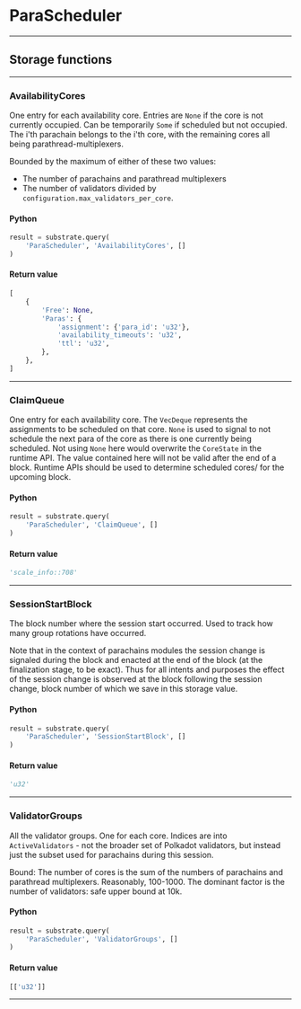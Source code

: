 
# ParaScheduler

---------
## Storage functions

---------
### AvailabilityCores
 One entry for each availability core. Entries are `None` if the core is not currently
 occupied. Can be temporarily `Some` if scheduled but not occupied.
 The i&#x27;th parachain belongs to the i&#x27;th core, with the remaining cores all being
 parathread-multiplexers.

 Bounded by the maximum of either of these two values:
   * The number of parachains and parathread multiplexers
   * The number of validators divided by `configuration.max_validators_per_core`.

#### Python
```python
result = substrate.query(
    'ParaScheduler', 'AvailabilityCores', []
)
```

#### Return value
```python
[
    {
        'Free': None,
        'Paras': {
            'assignment': {'para_id': 'u32'},
            'availability_timeouts': 'u32',
            'ttl': 'u32',
        },
    },
]
```
---------
### ClaimQueue
 One entry for each availability core. The `VecDeque` represents the assignments to be
 scheduled on that core. `None` is used to signal to not schedule the next para of the core
 as there is one currently being scheduled. Not using `None` here would overwrite the
 `CoreState` in the runtime API. The value contained here will not be valid after the end of
 a block. Runtime APIs should be used to determine scheduled cores/ for the upcoming block.

#### Python
```python
result = substrate.query(
    'ParaScheduler', 'ClaimQueue', []
)
```

#### Return value
```python
'scale_info::708'
```
---------
### SessionStartBlock
 The block number where the session start occurred. Used to track how many group rotations
 have occurred.

 Note that in the context of parachains modules the session change is signaled during
 the block and enacted at the end of the block (at the finalization stage, to be exact).
 Thus for all intents and purposes the effect of the session change is observed at the
 block following the session change, block number of which we save in this storage value.

#### Python
```python
result = substrate.query(
    'ParaScheduler', 'SessionStartBlock', []
)
```

#### Return value
```python
'u32'
```
---------
### ValidatorGroups
 All the validator groups. One for each core. Indices are into `ActiveValidators` - not the
 broader set of Polkadot validators, but instead just the subset used for parachains during
 this session.

 Bound: The number of cores is the sum of the numbers of parachains and parathread
 multiplexers. Reasonably, 100-1000. The dominant factor is the number of validators: safe
 upper bound at 10k.

#### Python
```python
result = substrate.query(
    'ParaScheduler', 'ValidatorGroups', []
)
```

#### Return value
```python
[['u32']]
```
---------